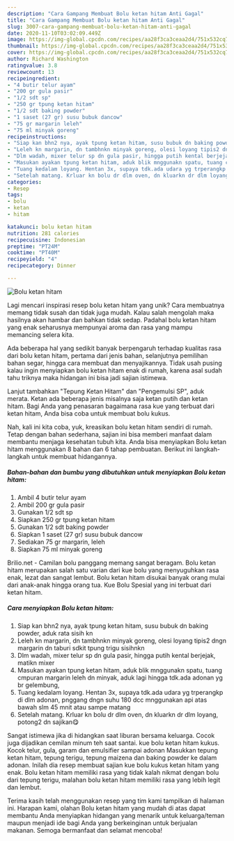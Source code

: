 ```yaml
---
description: "Cara Gampang Membuat Bolu ketan hitam Anti Gagal"
title: "Cara Gampang Membuat Bolu ketan hitam Anti Gagal"
slug: 3007-cara-gampang-membuat-bolu-ketan-hitam-anti-gagal
date: 2020-11-10T03:02:09.449Z
image: https://img-global.cpcdn.com/recipes/aa28f3ca3ceaa2d4/751x532cq70/bolu-ketan-hitam-foto-resep-utama.jpg
thumbnail: https://img-global.cpcdn.com/recipes/aa28f3ca3ceaa2d4/751x532cq70/bolu-ketan-hitam-foto-resep-utama.jpg
cover: https://img-global.cpcdn.com/recipes/aa28f3ca3ceaa2d4/751x532cq70/bolu-ketan-hitam-foto-resep-utama.jpg
author: Richard Washington
ratingvalue: 3.8
reviewcount: 13
recipeingredient:
- "4 butir telur ayam"
- "200 gr gula pasir"
- "1/2 sdt sp"
- "250 gr tpung ketan hitam"
- "1/2 sdt baking powder"
- "1 saset (27 gr) susu bubuk dancow"
- "75 gr margarin leleh"
- "75 ml minyak goreng"
recipeinstructions:
- "Siap kan bhn2 nya, ayak tpung ketan hitam, susu bubuk dn baking powder, aduk rata sisih kn"
- "Leleh kn margarin, dn tambhnkn minyak goreng, olesi loyang tipis2 dngn margarin dn taburi sdkit tpung trigu sisihnkn"
- "Dlm wadah, mixer telur sp dn gula pasir, hingga putih kental berjejak, matikn mixer"
- "Masukan ayakan tpung ketan hitam, aduk blik mnggunakn spatu, tuang cmpuran margarin leleh dn minyak, aduk lagi hingga tdk.ada adonan yg br gelembung,"
- "Tuang kedalam loyang. Hentan 3x, supaya tdk.ada udara yg trperangkp di dlm adonan, pnggang dngn suhu 180 dcc mnggunakan api atas bawah slm 45 mnit atau sampe matang"
- "Setelah matang. Krluar kn bolu dr dlm oven, dn kluarkn dr dlm loyang, potong2 dn sajikan😋"
categories:
- Resep
tags:
- bolu
- ketan
- hitam

katakunci: bolu ketan hitam 
nutrition: 281 calories
recipecuisine: Indonesian
preptime: "PT24M"
cooktime: "PT40M"
recipeyield: "4"
recipecategory: Dinner

---
```



![Bolu ketan hitam](https://img-global.cpcdn.com/recipes/aa28f3ca3ceaa2d4/751x532cq70/bolu-ketan-hitam-foto-resep-utama.jpg)

Lagi mencari inspirasi resep bolu ketan hitam yang unik? Cara membuatnya memang tidak susah dan tidak juga mudah. Kalau salah mengolah maka hasilnya akan hambar dan bahkan tidak sedap. Padahal bolu ketan hitam yang enak seharusnya mempunyai aroma dan rasa yang mampu memancing selera kita.

Ada beberapa hal yang sedikit banyak berpengaruh terhadap kualitas rasa dari bolu ketan hitam, pertama dari jenis bahan, selanjutnya pemilihan bahan segar, hingga cara membuat dan menyajikannya. Tidak usah pusing kalau ingin menyiapkan bolu ketan hitam enak di rumah, karena asal sudah tahu triknya maka hidangan ini bisa jadi sajian istimewa.

Lanjut tambahkan &#34;Tepung Ketan Hitam&#34; dan &#34;Pengemulsi SP&#34;, aduk merata. Ketan ada beberapa jenis misalnya saja ketan putih dan ketan hitam. Bagi Anda yang penasaran bagaimana rasa kue yang terbuat dari ketan hitam, Anda bisa coba untuk membuat bolu kukus.


Nah, kali ini kita coba, yuk, kreasikan bolu ketan hitam sendiri di rumah. Tetap dengan bahan sederhana, sajian ini bisa memberi manfaat dalam membantu menjaga kesehatan tubuh kita. Anda bisa menyiapkan Bolu ketan hitam menggunakan 8 bahan dan 6 tahap pembuatan. Berikut ini langkah-langkah untuk membuat hidangannya.

<!--inarticleads1-->

##### Bahan-bahan dan bumbu yang dibutuhkan untuk menyiapkan Bolu ketan hitam:

1. Ambil 4 butir telur ayam
1. Ambil 200 gr gula pasir
1. Gunakan 1/2 sdt sp
1. Siapkan 250 gr tpung ketan hitam
1. Gunakan 1/2 sdt baking powder
1. Siapkan 1 saset (27 gr) susu bubuk dancow
1. Sediakan 75 gr margarin, leleh
1. Siapkan 75 ml minyak goreng


Brilio.net - Camilan bolu panggang memang sangat beragam. Bolu ketan hitam merupakan salah satu varian dari kue bolu yang menyuguhkan rasa enak, lezat dan sangat lembut. Bolu ketan hitam disukai banyak orang mulai dari anak-anak hingga orang tua. Kue Bolu Spesial yang ini terbuat dari ketan hitam. 

<!--inarticleads2-->

##### Cara menyiapkan Bolu ketan hitam:

1. Siap kan bhn2 nya, ayak tpung ketan hitam, susu bubuk dn baking powder, aduk rata sisih kn
1. Leleh kn margarin, dn tambhnkn minyak goreng, olesi loyang tipis2 dngn margarin dn taburi sdkit tpung trigu sisihnkn
1. Dlm wadah, mixer telur sp dn gula pasir, hingga putih kental berjejak, matikn mixer
1. Masukan ayakan tpung ketan hitam, aduk blik mnggunakn spatu, tuang cmpuran margarin leleh dn minyak, aduk lagi hingga tdk.ada adonan yg br gelembung,
1. Tuang kedalam loyang. Hentan 3x, supaya tdk.ada udara yg trperangkp di dlm adonan, pnggang dngn suhu 180 dcc mnggunakan api atas bawah slm 45 mnit atau sampe matang
1. Setelah matang. Krluar kn bolu dr dlm oven, dn kluarkn dr dlm loyang, potong2 dn sajikan😋


Sangat istimewa jika di hidangkan saat liburan bersama keluarga. Cocok juga dijadikan cemilan minum teh saat santai. kue bolu ketan hitam kukus. Kocok telur, gula, garam dan emulsifier sampai adonan Masukkan tepung ketan hitam, tepung terigu, tepung maizena dan baking powder ke dalam adonan. Inilah dia resep membuat sajian kue bolu kukus ketan hitam yang enak. Bolu ketan hitam memiliki rasa yang tidak kalah nikmat dengan bolu dari tepung terigu, malahan bolu ketan hitam memiliki rasa yang lebih legit dan lembut. 

Terima kasih telah menggunakan resep yang tim kami tampilkan di halaman ini. Harapan kami, olahan Bolu ketan hitam yang mudah di atas dapat membantu Anda menyiapkan hidangan yang menarik untuk keluarga/teman maupun menjadi ide bagi Anda yang berkeinginan untuk berjualan makanan. Semoga bermanfaat dan selamat mencoba!
